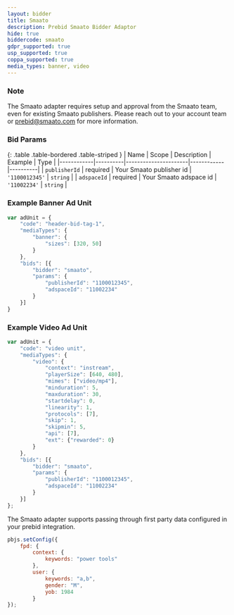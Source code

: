 ```yaml
---
layout: bidder
title: Smaato
description: Prebid Smaato Bidder Adaptor
hide: true
biddercode: smaato
gdpr_supported: true
usp_supported: true
coppa_supported: true
media_types: banner, video
---
```


### Note

The Smaato adapter requires setup and approval from the Smaato team, even for existing Smaato publishers. Please reach out to your account team or prebid@smaato.com for more information.

### Bid Params

{: .table .table-bordered .table-striped }
| Name       | Scope    | Description          | Example    | Type     |
|------------|----------|----------------------|------------|----------|
| `publisherId` | required | Your Smaato publisher id  | `'1100012345'` | `string` |
| `adspaceId` | required | Your Smaato adspace id | `'11002234'`   | `string` |

### Example Banner Ad Unit

```javascript
var adUnit = {
    "code": "header-bid-tag-1",
    "mediaTypes": {
        "banner": {
            "sizes": [320, 50]
        }
    },
    "bids": [{
        "bidder": "smaato",
        "params": {
            "publisherId": "1100012345",
            "adspaceId": "11002234"
        }
    }]
}
```

### Example Video Ad Unit

```javascript
var adUnit = {
    "code": "video unit",
    "mediaTypes": {
        "video": {
            "context": "instream",
            "playerSize": [640, 480],
            "mimes": ["video/mp4"],
            "minduration": 5,
            "maxduration": 30,
            "startdelay": 0,
            "linearity": 1,
            "protocols": [7],
            "skip": 1,
            "skipmin": 5,
            "api": [7],
            "ext": {"rewarded": 0}
        }
    },
    "bids": [{
        "bidder": "smaato",
        "params": {
            "publisherId": "1100012345",
            "adspaceId": "11002234"
        }
    }]
};
```

The Smaato adapter supports passing through first party data configured in your prebid integration.

```javascript
pbjs.setConfig({
    fpd: {
        context: {
            keywords: "power tools"
        },
        user: {
            keywords: "a,b",
            gender: "M",
            yob: 1984
        }
});
```
